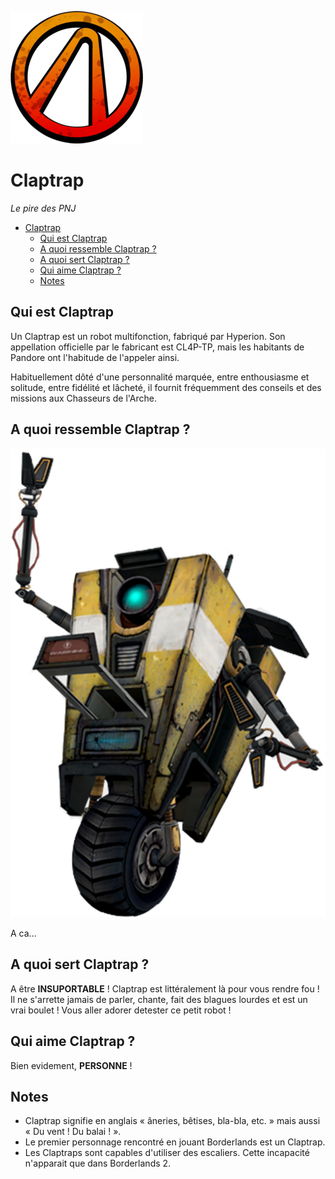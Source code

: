
![logo de l'arche](img/logo-arche.png)

# Claptrap

_Le pire des PNJ_

- [Claptrap](#claptrap)
  - [Qui est Claptrap](#qui-est-claptrap)
  - [A quoi ressemble Claptrap ?](#a-quoi-ressemble-claptrap-)
  - [A quoi sert Claptrap ?](#a-quoi-sert-claptrap-)
  - [Qui aime Claptrap ?](#qui-aime-claptrap-)
  - [Notes](#notes)

## Qui est Claptrap

Un Claptrap est un robot multifonction, fabriqué par Hyperion. Son appellation officielle par le fabricant est CL4P-TP, mais les habitants de Pandore ont l'habitude de l'appeler ainsi.

Habituellement dôté d'une personnalité marquée, entre enthousiasme et solitude, entre fidélité et lâcheté, il fournit fréquemment des conseils et des missions aux Chasseurs de l'Arche.

## A quoi ressemble Claptrap ?

![Image de Claptrap](img/claptrap.png)

A ca...

## A quoi sert Claptrap ?

A être __INSUPORTABLE__ ! Claptrap est littéralement là pour vous rendre fou ! Il ne s'arrette jamais de parler, chante, fait des blagues lourdes et est un vrai boulet ! Vous aller adorer detester ce petit robot !

## Qui aime Claptrap ?

Bien evidement, __PERSONNE__ !

## Notes

- Claptrap signifie en anglais « âneries, bêtises, bla-bla, etc. » mais aussi « Du vent ! Du balai ! ».
- Le premier personnage rencontré en jouant Borderlands est un Claptrap.
- Les Claptraps sont capables d'utiliser des escaliers. Cette incapacité n'apparait que dans Borderlands 2.
